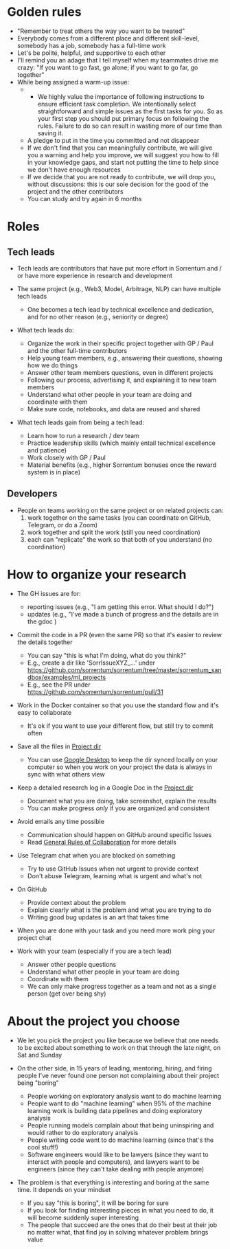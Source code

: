 # Golden rules

- "Remember to treat others the way you want to be treated"
- Everybody comes from a different place and different skill-level, somebody has
  a job, somebody has a full-time work
- Let's be polite, helpful, and supportive to each other
- I'll remind you an adage that I tell myself when my teammates drive me crazy:
  "If you want to go fast, go alone; if you want to go far, go together"
- While being assigned a warm-up issue:
  - - We highly value the importance of following instructions to ensure
      efficient task completion. We intentionally select straightforward and
      simple issues as the first tasks for you. So as your first step you should
      put primary focus on following the rules. Failure to do so can result in
      wasting more of our time than saving it.
  - A pledge to put in the time you committed and not disappear
  - If we don't find that you can meaningfully contribute, we will give you a
    warning and help you improve, we will suggest you how to fill in your
    knowledge gaps, and start not putting the time to help since we don't have
    enough resources
  - If we decide that you are not ready to contribute, we will drop you, without
    discussions: this is our sole decision for the good of the project and the
    other contributors
  - You can study and try again in 6 months

# Roles

## Tech leads

- Tech leads are contributors that have put more effort in Sorrentum and / or
  have more experience in research and development

- The same project (e.g., Web3, Model, Arbitrage, NLP) can have multiple tech
  leads

  - One becomes a tech lead by technical excellence and dedication, and for no
    other reason (e.g., seniority or degree)

- What tech leads do:

  - Organize the work in their specific project together with GP / Paul and the
    other full-time contributors
  - Help young team members, e.g., answering their questions, showing how we do
    things
  - Answer other team members questions, even in different projects
  - Following our process, advertising it, and explaining it to new team members
  - Understand what other people in your team are doing and coordinate with them
  - Make sure code, notebooks, and data are reused and shared

- What tech leads gain from being a tech lead:
  - Learn how to run a research / dev team
  - Practice leadership skills (which mainly entail technical excellence and
    patience)
  - Work closely with GP / Paul
  - Material benefits (e.g., higher Sorrentum bonuses once the reward system is
    in place)

## Developers

- People on teams working on the same project or on related projects can:
  1. work together on the same tasks (you can coordinate on GitHub, Telegram, or
     do a Zoom)
  2. work together and split the work (still you need coordination)
  3. each can "replicate" the work so that both of you understand (no
     coordination)

# How to organize your research

- The GH issues are for:

  - reporting issues (e.g., "I am getting this error. What should I do?")
  - updates (e.g., "I've made a bunch of progress and the details are in the
    gdoc <link>)

- Commit the code in a PR (even the same PR) so that it's easier to review the
  details together

  - You can say "this is what I'm doing, what do you think?"
  - E.g., create a dir like 'SorrIssueXYZ\_...' under
    https://github.com/sorrentum/sorrentum/tree/master/sorrentum_sandbox/examples/ml_projects
  - E.g., see the PR under https://github.com/sorrentum/sorrentum/pull/31

- Work in the Docker container so that you use the standard flow and it's easy
  to collaborate

  - It's ok if you want to use your different flow, but still try to commit
    often

- Save all the files in
  [Project dir](https://drive.google.com/drive/u/0/folders/1eKj6u_cbQM0ZLZ4wRJ6xPM1oqIKwusUo)

  - You can use [Google Desktop](https://www.google.com/drive/download/) to keep
    the dir synced locally on your computer so when you work on your project the
    data is always in sync with what others view

- Keep a detailed research log in a Google Doc in the
  [Project dir](https://drive.google.com/drive/u/0/folders/1eKj6u_cbQM0ZLZ4wRJ6xPM1oqIKwusUo)

  - Document what you are doing, take screenshot, explain the results
  - You can make progress _only_ if you are organized and consistent

- Avoid emails any time possible

  - Communication should happen on GitHub around specific Issues
  - Read [General Rules of Collaboration](General_rules_of_collaboration.md) for
    more details

- Use Telegram chat when you are blocked on something

  - Try to use GitHub Issues when not urgent to provide context
  - Don't abuse Telegram, learning what is urgent and what's not

- On GitHub

  - Provide context about the problem
  - Explain clearly what is the problem and what you are trying to do
  - Writing good bug updates is an art that takes time

- When you are done with your task and you need more work ping your project chat

- Work with your team (especially if you are a tech lead)
  - Answer other people questions
  - Understand what other people in your team are doing
  - Coordinate with them
  - We can only make progress together as a team and not as a single person (get
    over being shy)

# About the project you choose

- We let you pick the project you like because we believe that one needs to be
  excited about something to work on that through the late night, on Sat and
  Sunday
- On the other side, in 15 years of leading, mentoring, hiring, and firing
  people I've never found one person not complaining about their project being
  "boring"

  - People working on exploratory analysis want to do machine learning
  - People want to do "machine learning" when 95% of the machine learning work
    is building data pipelines and doing exploratory analysis
  - People running models complain about that being uninspiring and would rather
    to do exploratory analysis
  - People writing code want to do machine learning (since that's the cool
    stuff!)
  - Software engineers would like to be lawyers (since they want to interact
    with people and computers), and lawyers want to be engineers (since they
    can't take dealing with people anymore)

- The problem is that everything is interesting and boring at the same time. It
  depends on your mindset
  - If you say "this is boring", it will be boring for sure
  - If you look for finding interesting pieces in what you need to do, it will
    become suddenly super interesting
  - The people that succeed are the ones that do their best at their job no
    matter what, that find joy in solving whatever problem brings value
